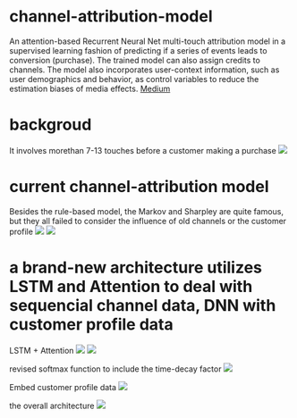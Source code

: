 # channel-attribution-model
An attention-based Recurrent Neural Net multi-touch attribution model in a supervised learning fashion of predicting if a series of events leads to conversion (purchase). The trained model can also assign credits to channels. The model also incorporates user-context information, such as user demographics and behavior, as control variables to reduce the estimation biases of media effects. [Medium](https://medium.com/machine-learning-for-business-problem/how-to-implement-an-attention-rnn-into-solving-the-multi-channel-attribution-problem-6fa90d935859)

# backgroud
It involves morethan 7-13 touches before a customer making a purchase
![](images/channel1.png)

# current channel-attribution model
Besides the rule-based model, the Markov and Sharpley are quite famous, but they all failed to consider the influence of old channels or the customer profile
![](images/channel2.png)
![](images/channel3.png)

# a brand-new architecture utilizes LSTM and Attention to deal with sequencial channel data, DNN with customer profile data
LSTM + Attention
![](images/channel4.png)
![](images/channel5.png)

revised softmax function to include the time-decay factor
![](images/channel6.png)

Embed customer profile data
![](images/channel7.png)

the overall architecture
![](images/channel8.png)
